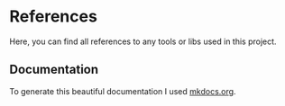 # References

Here, you can find all references to any tools or libs used in this project.

## Documentation

To generate this beautiful documentation I used [mkdocs.org](https://www.mkdocs.org).


